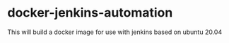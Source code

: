 # docker-jenkins-automation

This will build a docker image for use with jenkins based on ubuntu 20.04
